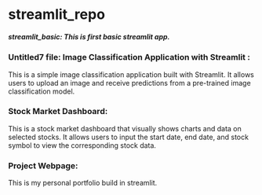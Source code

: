 # streamlit_repo
##### streamlit_basic: This is first basic streamlit app.

### Untitled7 file: Image Classification Application with Streamlit :
This is a simple image classification application built with Streamlit. It allows users to upload an image and receive predictions from a pre-trained image classification model.

### Stock Market Dashboard: 
This is a stock market dashboard that visually shows charts and data on selected stocks. It allows users to input the start date, end date, and stock symbol to view the corresponding stock data.

### Project Webpage:
This is my personal portfolio build in streamlit.
